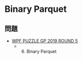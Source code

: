 # Binary Parquet

## 問題
- [WPF PUZZLE GP 2019 ROUND 5](../questions/wpfpgp2019-5.md)
	- 6. Binary Parquet
